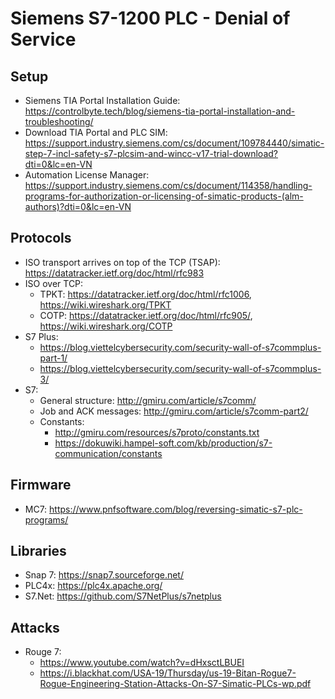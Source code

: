 # Siemens S7-1200 PLC - Denial of Service

## Setup

- Siemens TIA Portal Installation Guide: https://controlbyte.tech/blog/siemens-tia-portal-installation-and-troubleshooting/
- Download TIA Portal and PLC SIM: https://support.industry.siemens.com/cs/document/109784440/simatic-step-7-incl-safety-s7-plcsim-and-wincc-v17-trial-download?dti=0&lc=en-VN
- Automation License Manager: https://support.industry.siemens.com/cs/document/114358/handling-programs-for-authorization-or-licensing-of-simatic-products-(alm-authors)?dti=0&lc=en-VN

## Protocols

- ISO transport arrives on top of the TCP (TSAP): https://datatracker.ietf.org/doc/html/rfc983
- ISO over TCP: 
    - TPKT: https://datatracker.ietf.org/doc/html/rfc1006, https://wiki.wireshark.org/TPKT
    - COTP: https://datatracker.ietf.org/doc/html/rfc905/, https://wiki.wireshark.org/COTP
- S7 Plus: 
    - https://blog.viettelcybersecurity.com/security-wall-of-s7commplus-part-1/
    - https://blog.viettelcybersecurity.com/security-wall-of-s7commplus-3/
- S7: 
    - General structure: http://gmiru.com/article/s7comm/
    - Job and ACK messages: http://gmiru.com/article/s7comm-part2/
    - Constants: 
        - http://gmiru.com/resources/s7proto/constants.txt
        - https://dokuwiki.hampel-soft.com/kb/production/s7-communication/constants

## Firmware

- MC7: https://www.pnfsoftware.com/blog/reversing-simatic-s7-plc-programs/

## Libraries

- Snap 7: https://snap7.sourceforge.net/
- PLC4x: https://plc4x.apache.org/
- S7.Net: https://github.com/S7NetPlus/s7netplus

## Attacks
- Rouge 7:
    - https://www.youtube.com/watch?v=dHxsctLBUEI
    - https://i.blackhat.com/USA-19/Thursday/us-19-Bitan-Rogue7-Rogue-Engineering-Station-Attacks-On-S7-Simatic-PLCs-wp.pdf
